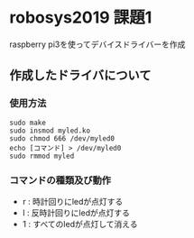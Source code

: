 # robosys2019 課題1
raspberry pi3を使ってデバイスドライバーを作成

## 作成したドライバについて
### 使用方法
~~~
sudo make
sudo insmod myled.ko
sudo chmod 666 /dev/myled0
echo [コマンド] > /dev/myled0
sudo rmmod myled
~~~
### コマンドの種類及び動作
- r : 時計回りにledが点灯する
- l : 反時計回りにledが点灯する 
- 1 : すべてのledが点灯して消える
